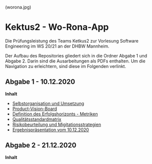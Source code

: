 (worona.jpg)

# Kektus2 - Wo-Rona-App
Die Prüfungsleistung des Teams Ketkus2 zur Vorlesung Software Engineering im WS 20/21 an der DHBW Mannheim.

Der Aufbau des Repositories gliedert sich in die Ordner Abgabe 1 und Abgabe 2. Darin sind die Ausarbeitungen als PDFs enthalten. Um die Navigation zu erleichtern, sind diese im Folgenden verlinkt.

## Abgabe 1 - 10.12.2020
**Inhalt**
- [Selbstorganisation und Umsetzung](/Abgabe_01/00_Orga-Umsetzung.pdf)
- [Product-Vision-Board](/Abgabe_01/01_Product-Vision-Board.pdf)
- [Definition des Erfolgshorizonts - Metriken](/Abgabe_01/02_Metriken.pdf)
- [Qualitätsstandardmatrix](/Abgabe_01/03_Qualitätsstandardmatrix.pdf)
- [Risikobeurteilung und Migitationsstrategien](/Abgabe_01/04_Risiken.pdf)
- [Ergebnispräsentation vom 10.12.2020](/Abgabe_01/Präsentation_Abgabe_01.pptx)
## Abgabe 2 - 21.12.2020
**Inhalt**
